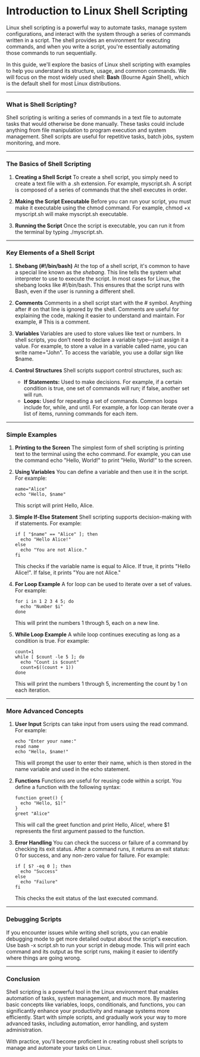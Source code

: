 # Introduction to Linux Shell Scripting

Linux shell scripting is a powerful way to automate tasks, manage system configurations, and interact with the system through a series of commands written in a script. The shell provides an environment for executing commands, and when you write a script, you're essentially automating those commands to run sequentially.

In this guide, we'll explore the basics of Linux shell scripting with examples to help you understand its structure, usage, and common commands. We will focus on the most widely used shell: **Bash** (Bourne Again Shell), which is the default shell for most Linux distributions.

---

### What is Shell Scripting?

Shell scripting is writing a series of commands in a text file to automate tasks that would otherwise be done manually. These tasks could include anything from file manipulation to program execution and system management. Shell scripts are useful for repetitive tasks, batch jobs, system monitoring, and more.

---

### The Basics of Shell Scripting

1. **Creating a Shell Script**
   To create a shell script, you simply need to create a text file with a .sh extension. For example, myscript.sh. A script is composed of a series of commands that the shell executes in order.

2. **Making the Script Executable**
   Before you can run your script, you must make it executable using the chmod command. For example, chmod +x myscript.sh will make myscript.sh executable.

3. **Running the Script**
   Once the script is executable, you can run it from the terminal by typing ./myscript.sh.

---

### Key Elements of a Shell Script

1. **Shebang (#!/bin/bash)**
   At the top of a shell script, it's common to have a special line known as the *shebang*. This line tells the system what interpreter to use to execute the script. In most cases for Linux, the shebang looks like #!/bin/bash. This ensures that the script runs with Bash, even if the user is running a different shell.

2. **Comments**
   Comments in a shell script start with the # symbol. Anything after # on that line is ignored by the shell. Comments are useful for explaining the code, making it easier to understand and maintain. For example, # This is a comment.

3. **Variables**
   Variables are used to store values like text or numbers. In shell scripts, you don’t need to declare a variable type—just assign it a value. For example, to store a value in a variable called name, you can write name="John". To access the variable, you use a dollar sign like $name.

4. **Control Structures**
   Shell scripts support control structures, such as:
    - **If Statements:** Used to make decisions. For example, if a certain condition is true, one set of commands will run; if false, another set will run.
    - **Loops:** Used for repeating a set of commands. Common loops include for, while, and until. For example, a for loop can iterate over a list of items, running commands for each item.

---

### Simple Examples

1. **Printing to the Screen**
   The simplest form of shell scripting is printing text to the terminal using the echo command. For example, you can use the command echo "Hello, World!" to print "Hello, World!" to the screen.

2. **Using Variables**
   You can define a variable and then use it in the script. For example:
    ```shell
    name="Alice"
    echo "Hello, $name"
    ```

   This script will print Hello, Alice.

3. **Simple If-Else Statement**
   Shell scripting supports decision-making with if statements. For example:
    ```shell
    if [ "$name" == "Alice" ]; then
      echo "Hello Alice!"
    else
      echo "You are not Alice."
    fi
    ```

   This checks if the variable name is equal to Alice. If true, it prints "Hello Alice!". If false, it prints "You are not Alice."

4. **For Loop Example**
   A for loop can be used to iterate over a set of values. For example:
    ```shell
    for i in 1 2 3 4 5; do
      echo "Number $i"
    done
    ```

   This will print the numbers 1 through 5, each on a new line.

5. **While Loop Example**
   A while loop continues executing as long as a condition is true. For example:
    ```shell
    count=1
    while [ $count -le 5 ]; do
      echo "Count is $count"
      count=$((count + 1))
    done
    ```

   This will print the numbers 1 through 5, incrementing the count by 1 on each iteration.

---

### More Advanced Concepts

1. **User Input**
   Scripts can take input from users using the read command. For example:
    ```shell
    echo "Enter your name:"
    read name
    echo "Hello, $name!"
    ```

   This will prompt the user to enter their name, which is then stored in the name variable and used in the echo statement.

2. **Functions**
   Functions are useful for reusing code within a script. You define a function with the following syntax:
    
    ```shell
    function greet() {
      echo "Hello, $1!"
    }
    greet "Alice"
   ```

   This will call the greet function and print Hello, Alice!, where $1 represents the first argument passed to the function.

3. **Error Handling**
   You can check the success or failure of a command by checking its exit status. After a command runs, it returns an exit status: 0 for success, and any non-zero value for failure. For example:

    ```shell
    if [ $? -eq 0 ]; then
      echo "Success"
    else
      echo "Failure"
    fi
    ```

   This checks the exit status of the last executed command.

---

### Debugging Scripts

If you encounter issues while writing shell scripts, you can enable debugging mode to get more detailed output about the script's execution. Use bash -x script.sh to run your script in debug mode. This will print each command and its output as the script runs, making it easier to identify where things are going wrong.

---

### Conclusion

Shell scripting is a powerful tool in the Linux environment that enables automation of tasks, system management, and much more. By mastering basic concepts like variables, loops, conditionals, and functions, you can significantly enhance your productivity and manage systems more efficiently. Start with simple scripts, and gradually work your way to more advanced tasks, including automation, error handling, and system administration.

With practice, you'll become proficient in creating robust shell scripts to manage and automate your tasks on Linux.
